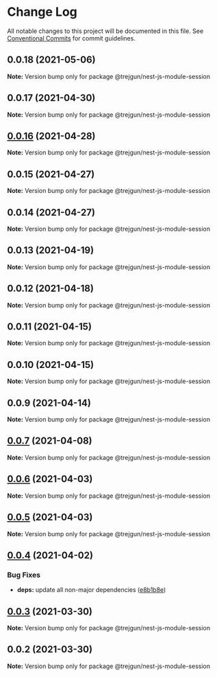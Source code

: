 # Change Log

All notable changes to this project will be documented in this file.
See [Conventional Commits](https://conventionalcommits.org) for commit guidelines.

## 0.0.18 (2021-05-06)

**Note:** Version bump only for package @trejgun/nest-js-module-session





## 0.0.17 (2021-04-30)

**Note:** Version bump only for package @trejgun/nest-js-module-session





## [0.0.16](https://github.com/trejgun/common-packages/compare/@trejgun/nest-js-module-session@0.0.15...@trejgun/nest-js-module-session@0.0.16) (2021-04-28)

**Note:** Version bump only for package @trejgun/nest-js-module-session





## 0.0.15 (2021-04-27)

**Note:** Version bump only for package @trejgun/nest-js-module-session





## 0.0.14 (2021-04-27)

**Note:** Version bump only for package @trejgun/nest-js-module-session





## 0.0.13 (2021-04-19)

**Note:** Version bump only for package @trejgun/nest-js-module-session





## 0.0.12 (2021-04-18)

**Note:** Version bump only for package @trejgun/nest-js-module-session





## 0.0.11 (2021-04-15)

**Note:** Version bump only for package @trejgun/nest-js-module-session





## 0.0.10 (2021-04-15)

**Note:** Version bump only for package @trejgun/nest-js-module-session





## 0.0.9 (2021-04-14)

**Note:** Version bump only for package @trejgun/nest-js-module-session





## [0.0.7](https://github.com/trejgun/common-packages/compare/@trejgun/nest-js-module-session@0.0.6...@trejgun/nest-js-module-session@0.0.7) (2021-04-08)

**Note:** Version bump only for package @trejgun/nest-js-module-session





## [0.0.6](https://github.com/trejgun/common-packages/compare/@trejgun/nest-js-module-session@0.0.5...@trejgun/nest-js-module-session@0.0.6) (2021-04-03)

**Note:** Version bump only for package @trejgun/nest-js-module-session





## [0.0.5](https://github.com/trejgun/common-packages/compare/@trejgun/nest-js-module-session@0.0.4...@trejgun/nest-js-module-session@0.0.5) (2021-04-03)

**Note:** Version bump only for package @trejgun/nest-js-module-session





## [0.0.4](https://github.com/trejgun/common-packages/compare/@trejgun/nest-js-module-session@0.0.3...@trejgun/nest-js-module-session@0.0.4) (2021-04-02)


### Bug Fixes

* **deps:** update all non-major dependencies ([e8b1b8e](https://github.com/trejgun/common-packages/commit/e8b1b8e7fcc619ca778522bc11133062813de7a4))





## [0.0.3](https://github.com/trejgun/common-packages/compare/@trejgun/nest-js-module-session@0.0.2...@trejgun/nest-js-module-session@0.0.3) (2021-03-30)

**Note:** Version bump only for package @trejgun/nest-js-module-session





## 0.0.2 (2021-03-30)

**Note:** Version bump only for package @trejgun/nest-js-module-session
